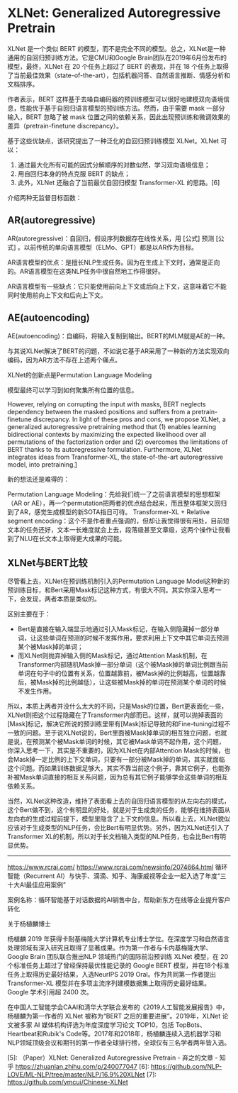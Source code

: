 

<!--
 * @version:
 * @Author:  StevenJokess https://github.com/StevenJokess
 * @Date: 2020-10-07 16:28:57
 * @LastEditors:  StevenJokess https://github.com/StevenJokess
 * @LastEditTime: 2020-12-31 18:48:53
 * @Description:
 * @TODO::
 * @Reference:
-->

# XLNet: Generalized Autoregressive Pretrain

XLNet 是一个类似 BERT 的模型，而不是完全不同的模型。总之，XLNet是一种通用的自回归预训练方法。它是CMU和Google Brain团队在2019年6月份发布的模型，最终，XLNet 在 20 个任务上超过了 BERT 的表现，并在 18 个任务上取得了当前最佳效果（state-of-the-art），包括机器问答、自然语言推断、情感分析和文档排序。

作者表示，BERT 这样基于去噪自编码器的预训练模型可以很好地建模双向语境信息，性能优于基于自回归语言模型的预训练方法。然而，由于需要 mask 一部分输入，BERT 忽略了被 mask 位置之间的依赖关系，因此出现预训练和微调效果的差异（pretrain-finetune discrepancy）。

基于这些优缺点，该研究提出了一种泛化的自回归预训练模型 XLNet。XLNet 可以：

1. 通过最大化所有可能的因式分解顺序的对数似然，学习双向语境信息；
1. 用自回归本身的特点克服 BERT 的缺点；
1. 此外，XLNet 还融合了当前最优自回归模型 Transformer-XL 的思路。[6]

介绍两种无监督目标函数：

## AR(autoregressive)

AR(autoregressive)：自回归，假设序列数据存在线性关系，用 [公式] 预测 [公式] 。以前传统的单向语言模型（ELMo、GPT）都是以AR作为目标。

AR语言模型的优点：是擅长NLP生成任务。因为在生成上下文时，通常是正向的。AR语言模型在这类NLP任务中很自然地工作得很好。

AR语言模型有一些缺点：它只能使用前向上下文或后向上下文，这意味着它不能同时使用前向上下文和后向上下文。

## AE(autoencoding)

AE(autoencoding)：自编码，将输入复制到输出。BERT的MLM就是AE的一种。

与其说XLNet解决了BERT的问题，不如说它基于AR采用了一种新的方法实现双向编码，因为AR方法不存在上述两个痛点。

XLNet的创新点是Permutation Language Modeling


模型最终可以学习到如何聚集所有位置的信息。

However, relying on corrupting the input with masks, BERT neglects dependency between the masked positions and suffers from a pretrain-finetune discrepancy. In light of these pros and cons, we propose XLNet, a generalized autoregressive pretraining method that (1) enables learning bidirectional contexts by maximizing the expected likelihood over all permutations of the factorization order and (2) overcomes the limitations of BERT thanks to its autoregressive formulation. Furthermore, XLNet integrates ideas from Transformer-XL, the state-of-the-art autoregressive model, into pretraining.[1]

新的想法还是难得的：

Permutation Language Modeling：先给我们统一了之前语言模型的思想框架（AR or AE），再一个permutation把两者的优点结合起来，而且整体框架又回归到了AR，感觉生成模型的新SOTA指日可待。
Transformer-XL + Relative segment encoding：这个不是作者重点强调的，但却让我觉得很有用处，目前短文本的任务还好，文本一长难度就会上去，段落级甚至文章级，这两个操作让我看到了NLU在长文本上取得更大成果的可能。

## XLNet与BERT比较

尽管看上去，XLNet在预训练机制引入的Permutation Language Model这种新的预训练目标，和Bert采用Mask标记这种方式，有很大不同。其实你深入思考一下，会发现，两者本质是类似的。

区别主要在于：

- Bert是直接在输入端显示地通过引入Mask标记，在输入侧隐藏掉一部分单词，让这些单词在预测的时候不发挥作用，要求利用上下文中其它单词去预测某个被Mask掉的单词；
- 而XLNet则抛弃掉输入侧的Mask标记，通过Attention Mask机制，在Transformer内部随机Mask掉一部分单词（这个被Mask掉的单词比例跟当前单词在句子中的位置有关系，位置越靠前，被Mask掉的比例越高，位置越靠后，被Mask掉的比例越低），让这些被Mask掉的单词在预测某个单词的时候不发生作用。

所以，本质上两者并没什么太大的不同，只是Mask的位置，Bert更表面化一些，XLNet则把这个过程隐藏在了Transformer内部而已。这样，就可以抛掉表面的[Mask]标记，解决它所说的预训练里带有[Mask]标记导致的和Fine-tuning过程不一致的问题。至于说XLNet说的，Bert里面被Mask掉单词的相互独立问题，也就是说，在预测某个被Mask单词的时候，其它被Mask单词不起作用，这个问题，你深入思考一下，其实是不重要的，因为XLNet在内部Attention Mask的时候，也会Mask掉一定比例的上下文单词，只要有一部分被Mask掉的单词，其实就面临这个问题。而如果训练数据足够大，其实不靠当前这个例子，靠其它例子，也能弥补被Mask单词直接的相互关系问题，因为总有其它例子能够学会这些单词的相互依赖关系。

当然，XLNet这种改造，维持了表面看上去的自回归语言模型的从左向右的模式，这个Bert做不到，这个有明显的好处，就是对于生成类的任务，能够在维持表面从左向右的生成过程前提下，模型里隐含了上下文的信息。所以看上去，XLNet貌似应该对于生成类型的NLP任务，会比Bert有明显优势。另外，因为XLNet还引入了Transformer XL的机制，所以对于长文档输入类型的NLP任务，也会比Bert有明显优势。

---
https://www.rcrai.com/
https://www.rcrai.com/newsinfo/2074664.html
循环智能（Recurrent AI）与快手、滴滴、知乎、海康威视等企业一起入选了年度“三十大AI最佳应用案例”

案例名称：循环智能基于对话数据的AI销售中台，帮助新东方在线等企业提升客户转化

关于杨植麟博士

杨植麟 2019 年获得卡耐基梅隆大学计算机专业博士学位。在深度学习和自然语言处理领域有深入研究且取得了显著成果。作为第一作者与卡内基梅隆大学、Google Brain 团队联合推出NLP 领域热门的国际前沿预训练 XLNet 模型，在 20 个标准任务上超过了曾经保持最优性能记录的 Google BERT 模型，并在18个标准任务上取得历史最好结果，入选NeurIPS 2019 Oral。作为共同第一作者提出 Transformer-XL 模型并在多项主流序列建模数据集上取得历史最好结果。Google 学术引用超 2400 次。

在中国人工智能学会CAAI和清华大学联合发布的《2019人工智能发展报告》中，杨植麟为第一作者的 XLNet 被称为“BERT 之后的重要进展”。2019年，XLNet 论文被多家 AI 媒体机构评选为年度深度学习论文 TOP10，包括 TopBots、Heartbeat和Rubik's Code等。2017年和2018年，杨植麟连续入选机器学习和NLP领域顶级会议和期刊的第一作者全球排行榜，全球仅有三名学者两年皆入选。





[1]: https://arxiv.org/abs/1906.08237
[2]: https://huggingface.co/transformers/model_doc/xlnet.html
[3]: https://zhuanlan.zhihu.com/p/70218096
[4]: https://www.bilibili.com/video/BV1zJ411P7X6?from=search&seid=6818714359543590460
[5]: （Paper）XLNet: Generalized Autoregressive Pretrain - 弃之的文章 - 知乎
https://zhuanlan.zhihu.com/p/240077047
[6]: https://github.com/NLP-LOVE/ML-NLP/tree/master/NLP/16.9%20XLNet
[7]: https://github.com/ymcui/Chinese-XLNet

